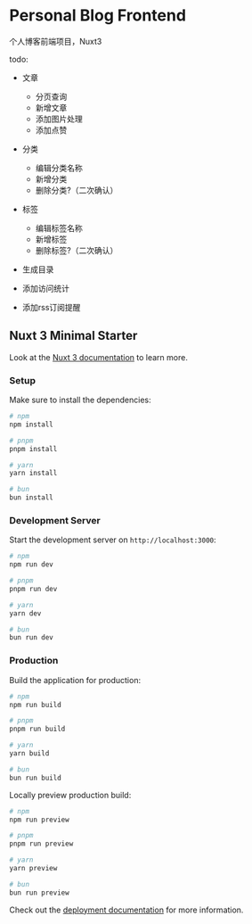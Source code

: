 # Personal Blog Frontend

个人博客前端项目，Nuxt3

todo:

- 文章

  - 分页查询
  - 新增文章
  - 添加图片处理
  - 添加点赞

- 分类

  - 编辑分类名称
  - 新增分类
  - 删除分类?（二次确认）

- 标签

  - 编辑标签名称
  - 新增标签
  - 删除标签?（二次确认）

- 生成目录
- 添加访问统计
- 添加rss订阅提醒

## Nuxt 3 Minimal Starter

Look at the [Nuxt 3 documentation](https://nuxt.com/docs/getting-started/introduction) to learn more.

### Setup

Make sure to install the dependencies:

```bash
# npm
npm install

# pnpm
pnpm install

# yarn
yarn install

# bun
bun install
```

### Development Server

Start the development server on `http://localhost:3000`:

```bash
# npm
npm run dev

# pnpm
pnpm run dev

# yarn
yarn dev

# bun
bun run dev
```

### Production

Build the application for production:

```bash
# npm
npm run build

# pnpm
pnpm run build

# yarn
yarn build

# bun
bun run build
```

Locally preview production build:

```bash
# npm
npm run preview

# pnpm
pnpm run preview

# yarn
yarn preview

# bun
bun run preview
```

Check out the [deployment documentation](https://nuxt.com/docs/getting-started/deployment) for more information.
